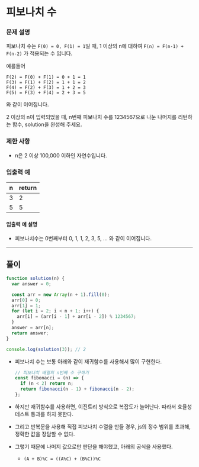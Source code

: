 # 피보나치 수

### 문제 설명

피보나치 수는 `F(0) = 0, F(1) = 1`일 때, 1 이상의 n에 대하여 `F(n) = F(n-1) + F(n-2)` 가 적용되는 수 입니다.

예를들어

```text
F(2) = F(0) + F(1) = 0 + 1 = 1
F(3) = F(1) + F(2) = 1 + 1 = 2
F(4) = F(2) + F(3) = 1 + 2 = 3
F(5) = F(3) + F(4) = 2 + 3 = 5
```

와 같이 이어집니다.

2 이상의 n이 입력되었을 때, n번째 피보나치 수를 1234567으로 나눈 나머지를 리턴하는 함수, solution을 완성해 주세요.

### 제한 사항

- n은 2 이상 100,000 이하인 자연수입니다.

### 입출력 예

| n   | return |
| --- | ------ |
| 3   | 2      |
| 5   | 5      |

#### 입출력 예 설명

- 피보나치수는 0번째부터 0, 1, 1, 2, 3, 5, ... 와 같이 이어집니다.

---

## 풀이

```js
function solution(n) {
  var answer = 0;

  const arr = new Array(n + 1).fill(0);
  arr[0] = 0;
  arr[1] = 1;
  for (let i = 2; i < n + 1; i++) {
    arr[i] = (arr[i - 1] + arr[i - 2]) % 1234567;
  }
  answer = arr[n];
  return answer;
}

console.log(solution(3)); // 2
```

- 피보나치 수는 보통 아래와 같이 재귀함수를 사용해서 많이 구현한다.

  ```js
  // 피보나치 배열의 n번째 수 구하기
  const fibonacci = (n) => {
    if (n < 2) return n;
    return fibonacci(n - 1) + fibonacci(n - 2);
  };
  ```

- 하지만 재귀함수를 사용하면, 이진트리 방식으로 복잡도가 늘어난다. 따라서 효율성 테스트 통과를 하지 못한다.

- 그리고 반복문을 사용해 직접 피보나치 수열을 만들 경우, js의 정수 범위를 초과해, 정확한 값을 장담할 수 없다.

- 그렇기 때문에 나머지 값으로만 판단을 해야했고, 아래의 공식을 사용했다.
  - `(A + B)%C = ((A%C) + (B%C))%C`

